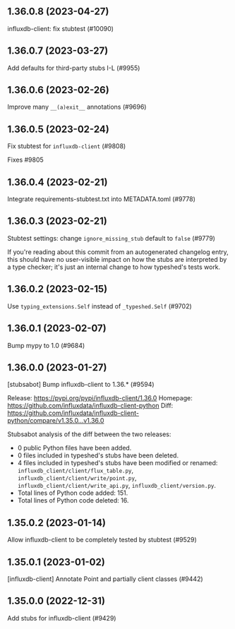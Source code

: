 ## 1.36.0.8 (2023-04-27)

influxdb-client: fix stubtest (#10090)

## 1.36.0.7 (2023-03-27)

Add defaults for third-party stubs I-L (#9955)

## 1.36.0.6 (2023-02-26)

Improve many `__(a)exit__` annotations (#9696)

## 1.36.0.5 (2023-02-24)

Fix stubtest for `influxdb-client` (#9808)

Fixes #9805

## 1.36.0.4 (2023-02-21)

Integrate requirements-stubtest.txt into METADATA.toml (#9778)

## 1.36.0.3 (2023-02-21)

Stubtest settings: change `ignore_missing_stub` default to `false` (#9779)

If you're reading about this commit from an autogenerated changelog entry, this should have no user-visible impact on how the stubs are interpreted by a type checker; it's just an internal change to how typeshed's tests work.

## 1.36.0.2 (2023-02-15)

Use `typing_extensions.Self` instead of `_typeshed.Self` (#9702)

## 1.36.0.1 (2023-02-07)

Bump mypy to 1.0 (#9684)

## 1.36.0.0 (2023-01-27)

[stubsabot] Bump influxdb-client to 1.36.* (#9594)

Release: https://pypi.org/pypi/influxdb-client/1.36.0
Homepage: https://github.com/influxdata/influxdb-client-python
Diff: https://github.com/influxdata/influxdb-client-python/compare/v1.35.0...v1.36.0

Stubsabot analysis of the diff between the two releases:
 - 0 public Python files have been added.
 - 0 files included in typeshed's stubs have been deleted.
 - 4 files included in typeshed's stubs have been modified or renamed: `influxdb_client/client/flux_table.py`, `influxdb_client/client/write/point.py`, `influxdb_client/client/write_api.py`, `influxdb_client/version.py`.
 - Total lines of Python code added: 151.
 - Total lines of Python code deleted: 16.

## 1.35.0.2 (2023-01-14)

Allow influxdb-client to be completely tested by stubtest (#9529)

## 1.35.0.1 (2023-01-02)

[influxdb-client] Annotate Point and partially client classes (#9442)

## 1.35.0.0 (2022-12-31)

Add stubs for influxdb-client (#9429)

